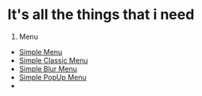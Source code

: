 It's all the things that i need
====

1. Menu
 * [Simple Menu](http://jsbin.com/ivohay/66/quiet)
 * [Simple Classic Menu](http://jsbin.com/elawad/32)
 * [Simple Blur Menu](http://jsbin.com/ivohay/56)
 * [Simple PopUp Menu](http://jsbin.com/odecal/2)
 * 
